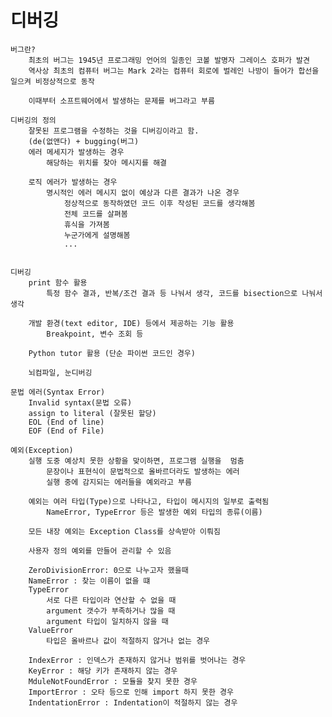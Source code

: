 # 디버깅
    버그란?
        최초의 버그는 1945년 프로그래밍 언어의 일종인 코볼 발명자 그레이스 호퍼가 발견
        역사상 최초의 컴퓨터 버그는 Mark 2라는 컴퓨터 회로에 벌레인 나방이 들어가 합선을 일으켜 비정상적으로 동작

        이때부터 소프트웨어에서 발생하는 문제를 버그라고 부름

    디버깅의 정의
        잘못된 프로그램을 수정하는 것을 디버깅이라고 함.
        (de(없앤다) + bugging(버그)
        에러 메세지가 발생하는 경우
            해당하는 위치를 찾아 메시지를 해결
        
        로직 에러가 발생하는 경우
            명시적인 에러 메시지 없이 예상과 다른 결과가 나온 경우
                정상적으로 동작하였던 코드 이후 작성된 코드를 생각해봄
                전체 코드를 살펴봄
                휴식을 가져봄
                누군가에게 설명해봄
                ...

            
    디버깅
        print 함수 활용
            특정 함수 결과, 반복/조건 결과 등 나눠서 생각, 코드를 bisection으로 나눠서 생각

        개발 환경(text editor, IDE) 등에서 제공하는 기능 활용
            Breakpoint, 변수 조회 등
        
        Python tutor 활용 (단순 파이썬 코드인 경우)

        뇌컴파일, 눈디버깅

    문법 에러(Syntax Error)
        Invalid syntax(문법 오류)
        assign to literal (잘못된 할당)
        EOL (End of line)
        EOF (End of File)

    예외(Exception)
        실행 도중 예상치 못한 상황을 맞이하면, 프로그램 실행을  멈춤
            문장이나 표현식이 문법적으로 올바르더라도 발생하는 에러
            실행 중에 감지되는 에러들을 예외라고 부름
        
        예외는 여러 타입(Type)으로 나타나고, 타입이 메시지의 일부로 출력됨
            NameError, TypeError 등은 발생한 예외 타입의 종류(이름)
        
        모든 내장 예외는 Exception Class를 상속받아 이뤄짐

        사용자 정의 예외를 만들어 관리할 수 있음

        ZeroDivisionError: 0으로 나누고자 했을때
        NameError : 찾는 이름이 없을 떄
        TypeError 
            서로 다른 타입이라 연산할 수 없을 때
            argument 갯수가 부족하거나 많을 때
            argument 타입이 일치하지 않을 때
        ValueError
            타입은 올바르나 값이 적절하지 않거나 없는 경우
        
        IndexError : 인덱스가 존재하지 않거나 범위를 벗어나는 경우
        KeyError : 해당 키가 존재하지 않는 경우
        MduleNotFoundError : 모듈을 찾지 못한 경우
        ImportError : 오타 등으로 인해 import 하지 못한 경우
        IndentationError : Indentation이 적절하지 않는 경우
        

